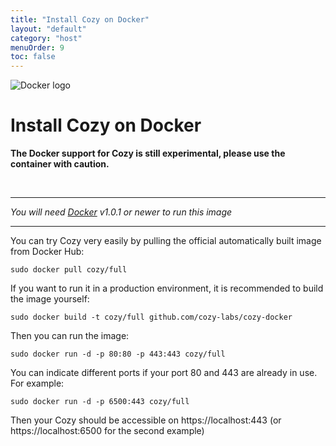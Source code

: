 ```yaml
---
title: "Install Cozy on Docker"
layout: "default"
category: "host"
menuOrder: 9
toc: false
---
```



<div class="install-inner-logo"> 
<img alt="Docker logo" src="/assets/images/docker-logo.png">
</div>

# Install Cozy on Docker

**The Docker support for Cozy is still experimental, please use the container with caution.**   

<br>

---

*You will need [Docker](https://www.docker.com/) v1.0.1 or newer to run this image*

---

You can try Cozy very easily by pulling the official automatically built image
from Docker Hub:

```
sudo docker pull cozy/full
```

If you want to run it in a production environment, it is recommended to build
the image yourself:

```
sudo docker build -t cozy/full github.com/cozy-labs/cozy-docker
```

Then you can run the image:

```
sudo docker run -d -p 80:80 -p 443:443 cozy/full
```

You can indicate different ports if your port 80 and 443 are already in use.
For example:
```
sudo docker run -d -p 6500:443 cozy/full
```

Then your Cozy should be accessible on https://localhost:443 (or
https://localhost:6500 for the second example)
